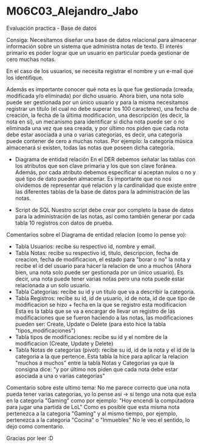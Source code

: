# M06C03_Alejandro_Jabo
Evaluación practica - Base de datos


Consiga:
Necesitamos diseñar una base de datos relacional para almacenar información sobre un sistema que administra notas de texto. El interés primario es poder lograr que un usuario en particular pueda gestionar de cero muchas notas.

En el caso de los usuarios, se necesita registrar el nombre y un e-mail que los identifique.

Además es importante conocer qué nota es la que fue gestionada (creada, modificada y/o eliminada) por dicho usuario. Ahora bien, una nota solo puede ser gestionada por un único usuario y para la misma necesitamos registrar un título (el cual no debe superar los 100 caracteres), una fecha de creación, la fecha de la última modificación, una descripción (es decir, la nota en sí), un mecanismo para identificar si dicha nota puede ser o no eliminada una vez que sea creada, y por último nos piden que cada nota debe estar asociada a una o varias categorías, es decir, una categoría puede contener de cero a muchas notas. 
Por ejemplo: la categoría música almacenará si existen, todas las notas que poseen dicha categoría.

* Diagrama de entidad relación
En el DER debemos señalar las tablas con los atributos que son clave primaria y los que son clave foránea. Además, por cada atributo debemos especificar si aceptan nulos o no y qué tipo de dato pueden almacenar. Es importante que no nos olvidemos de representar qué relación y la cardinalidad que existe entre las diferentes tablas de la base de datos para la administración de las notas.

* Script de SQL
Nuestro script debe crear por completo la base de datos para la administración de las notas, así como también generar por cada tabla 10 registros con datos de prueba.

Comentarios sobre el Diagrama de entidad relacion (como lo pense yo):

* Tabla Usuarios: recibe su respectivo id, nombre y email.
* Tabla Notas: recibe su respectivo id, titulo, descripcion, fecha de creacion, fecha de modificacion, el estado para "borar o no" la nota y recibe el id del usuario para hacer la relacion de uno a muchos (Ahora bien, una nota solo puede ser gestionada por un único usuario).
Es decir, una nota puede tener varias notas pero una nota puede estar relacionada a un solo usuario.
* Tabla Categorias: recibe su id y un titulo que va a describir la categoria.
* Tabla Registros: recibe su id, id de usuario, id de nota, id de que tipo de modificacion se hizo + fecha en la que se registro esta modificacion
 Esta es la tabla que se va a encargar de llevar un registro de las modificaciones que se fueron haciendo a las notas, las modificaciones pueden ser: Create, Update o Delete (para esto hice la tabla "tipos_modificaciones")
* Tabla tipos de modificaciones: recibe su id y el nombre de la modificacion (Create, Update y Delete)
* Tabla Notas de categorias (pivot): recibe su id, id de la nota y el id de la categoria a la que pertence. Esta tabla la hice para aplicar la relacion "muchos a muchos" entre la tabla Notas y Categorias ya que la consigna dice: "y por último nos piden que cada nota debe estar asociada a una o varias categorías"

Comentario sobre este ultimo tema: No me parece correcto que una nota pueda tener varias categorias, yo lo pense asi -> si tengo una nota que esta en la categoria "Gaming" como por ejemplo: "Hoy encendi la computadora para jugar una partida de LoL"
Como es posible que esta misma nota pertenezca a la categoria "Gaming" y al mismo tiempo, por ejemplo, pertenezca a la categoria "Cocina" o "Inmuebles"
No le veo el sentido, lo dejo como comentario.

Gracias por leer :D
